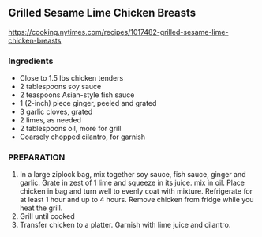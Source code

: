 ## Grilled Sesame Lime Chicken Breasts

<https://cooking.nytimes.com/recipes/1017482-grilled-sesame-lime-chicken-breasts>

### Ingredients
- Close to 1.5 lbs chicken tenders
- 2  tablespoons soy sauce
- 2  teaspoons Asian-style fish sauce
- 1  (2-inch) piece ginger, peeled and grated
- 3  garlic cloves, grated
- 2  limes, as needed
- 2  tablespoons oil, more for grill
 - Coarsely chopped cilantro, for garnish

### PREPARATION
1. In a large ziplock bag, mix together soy sauce, fish sauce, ginger and garlic. Grate in zest of 1 lime and squeeze in its juice. mix in oil. Place chicken in bag and turn well to evenly coat with mixture. Refrigerate for at least 1 hour and up to 4 hours. Remove chicken from fridge while you heat the grill.
2. Grill until cooked
3. Transfer chicken to a platter. Garnish with lime juice and cilantro.
